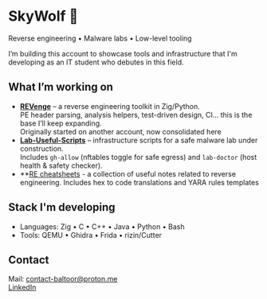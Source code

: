 # SkyWolf 🐺

Reverse engineering • Malware labs • Low-level tooling  

I’m building this account to showcase tools and infrastructure that I'm developing as an IT student who debutes in this field.  

## What I’m working on
- **[REVenge](https://github.com/SkyWolf-re/REVenge)** – a reverse engineering toolkit in Zig/Python.  
  PE header parsing, analysis helpers, test-driven design, CI… this is the base I’ll keep expanding.  
  Originally started on another account, now consolidated here  
- **[Lab-Useful-Scripts](https://github.com/SkyWolf-re/lab-useful-scripts)** – infrastructure scripts for a safe malware lab under construction.  
  Includes `gh-allow` (nftables toggle for safe egress) and `lab-doctor` (host health & safety checker).
- **[RE cheatsheets](https://github.com/SkyWolf-re/RE-cheatsheets) - a collection of useful notes related to reverse engineering.
  Includes hex to code translations and YARA rules templates

##  Stack I'm developing
- Languages: Zig • C • C++ • Java • Python • Bash  
- Tools: QEMU • Ghidra • Frida • rizin/Cutter

## Contact
Mail: contact-baltoor@proton.me  
[LinkedIn](https://t.ly/67J-e)

